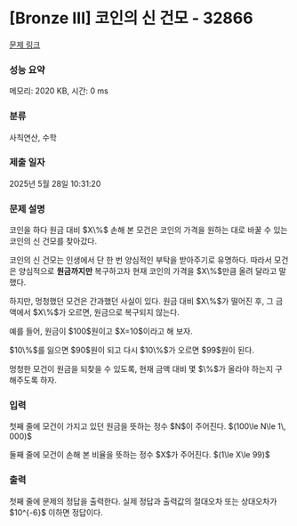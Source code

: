# [Bronze III] 코인의 신 건모 - 32866 

[문제 링크](https://www.acmicpc.net/problem/32866) 

### 성능 요약

메모리: 2020 KB, 시간: 0 ms

### 분류

사칙연산, 수학

### 제출 일자

2025년 5월 28일 10:31:20

### 문제 설명

<p>코인을 하다 원금 대비 $X\%$ 손해 본 모건은 코인의 가격을 원하는 대로 바꿀 수 있는 코인의 신 건모를 찾아갔다.</p>

<p>코인의 신 건모는 인생에서 단 한 번 양심적인 부탁을 받아주기로 유명하다. 따라서 모건은 양심적으로 <strong>원금까지만</strong> 복구하고자 현재 코인의 가격을 $X\%$만큼 올려 달라고 말했다.</p>

<p>하지만, 멍청했던 모건은 간과했던 사실이 있다. 원금 대비 $X\%$가 떨어진 후, 그 금액에서 $X\%$가 오르면, 원금으로 복구되지 않는다.</p>

<p>예를 들어, 원금이 $100$원이고 $X=10$이라고 해 보자.</p>

<p>$10\%$를 잃으면 $90$원이 되고 다시 $10\%$가 오르면 $99$원이 된다.</p>

<p>멍청한 모건이 원금을 되찾을 수 있도록, 현재 금액 대비 몇 $\%$가 올라야 하는지 구해주도록 하자.</p>

### 입력 

 <p>첫째 줄에 모건이 가지고 있던 원금을 뜻하는 정수 $N$이 주어진다. $(100\le N\le 1\, 000)$</p>

<p>둘째 줄에 모건이 손해 본 비율을 뜻하는 정수 $X$가 주어진다. $(1\le X\le 99)$</p>

### 출력 

 <p>첫째 줄에 문제의 정답을 출력한다. 실제 정답과 출력값의 절대오차 또는 상대오차가 $10^{-6}$ 이하면 정답이다.</p>

